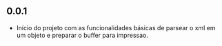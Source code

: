 ## 0.0.1
* Início do projeto com as funcionalidades básicas de parsear o xml em um objeto e preparar o buffer para impressao.
